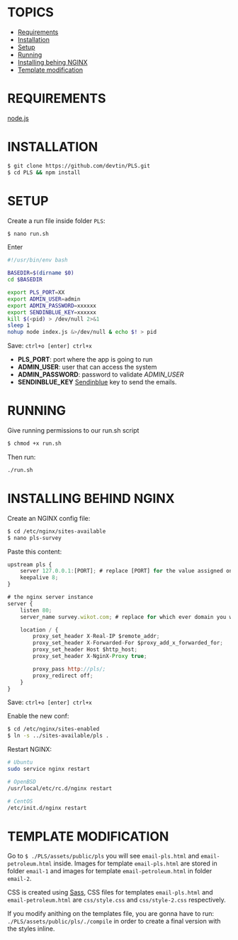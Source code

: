 # TOPICS

- [Requirements](#requirements)
- [Installation](#installation)
- [Setup](#setup)
- [Running](#running)
- [Installing behing NGINX](#installing-behind-nginx)
- [Template modification](#template-modification)

# REQUIREMENTS

[node.js](https://nodejs.org)

# INSTALLATION

```sh
$ git clone https://github.com/devtin/PLS.git
$ cd PLS && npm install
```

# SETUP

Create a run file inside folder `PLS`:

```sh
$ nano run.sh
```

Enter

```sh
#!/usr/bin/env bash

BASEDIR=$(dirname $0)
cd $BASEDIR

export PLS_PORT=XX
export ADMIN_USER=admin
export ADMIN_PASSWORD=xxxxxx
export SENDINBLUE_KEY=xxxxxx
kill $(<pid) > /dev/null 2>&1
sleep 1
nohup node index.js &>/dev/null & echo $! > pid
```

Save: `ctrl+o [enter] ctrl+x`

- **PLS_PORT**: port where the app is going to run
- **ADMIN_USER**: user that can access the system
- **ADMIN_PASSWORD**: password to validate *ADMIN_USER*
- **SENDINBLUE_KEY** [Sendinblue](https://www.sendinblue.com/) key to send the emails.

# RUNNING

Give running permissions to our run.sh script

```sh
$ chmod +x run.sh
```

Then run:

```sh
./run.sh
```

# INSTALLING BEHIND NGINX

Create an NGINX config file:

```sh
$ cd /etc/nginx/sites-available
$ nano pls-survey
```

Paste this content:

```js
upstream pls {
    server 127.0.0.1:[PORT]; # replace [PORT] for the value assigned on PLS_PORT
    keepalive 8;
}

# the nginx server instance
server {
	listen 80;
	server_name survey.wikot.com; # replace for which ever domain you want to use

	location / {
		proxy_set_header X-Real-IP $remote_addr;
		proxy_set_header X-Forwarded-For $proxy_add_x_forwarded_for;
		proxy_set_header Host $http_host;
		proxy_set_header X-NginX-Proxy true;

		proxy_pass http://pls/;
		proxy_redirect off;
	}
}
```

Save: `ctrl+o [enter] ctrl+x`

Enable the new conf:

```sh
$ cd /etc/nginx/sites-enabled
$ ln -s ../sites-available/pls .
```

Restart NGINX:

```sh
# Ubuntu
sudo service nginx restart

# OpenBSD
/usr/local/etc/rc.d/nginx restart

# CentOS
/etc/init.d/nginx restart
```

# TEMPLATE MODIFICATION

Go to `$ ./PLS/assets/public/pls` you will see `email-pls.html` and `email-petroleum.html` inside. Images for template `email-pls.html` are stored in folder `email-1` and images for template `email-petroleum.html` in folder `email-2`.

CSS is created using [Sass](http://sass-lang.com/), CSS files for templates `email-pls.html` and `email-petroleum.html` are `css/style.css` and `css/style-2.css` respectively.
 
If you modify anithing on the templates file, you are gonna have to run: `./PLS/assets/public/pls/./compile` in order to create a final version with the styles inline.